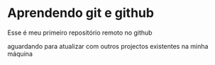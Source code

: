 # Aprendendo git e github
Esse é meu primeiro repositório remoto no github

aguardando para atualizar com outros projectos existentes na minha máquina